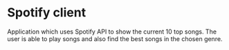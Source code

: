 # Spotify client
Application which uses Spotify API to show the current 10 top songs. The user is able to play songs and also find the best songs in the chosen genre.
